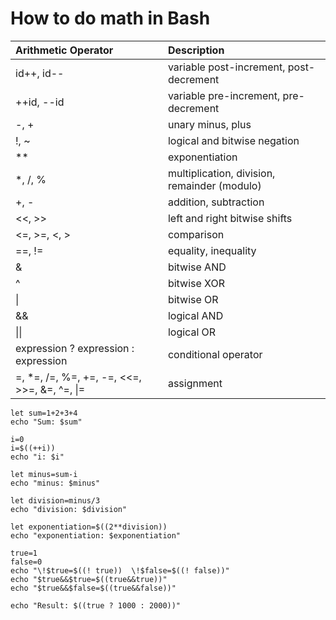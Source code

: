 # How to do math in Bash

| Arithmetic Operator | Description |
| :--- | :--- |
| id++, id-- | variable post-increment, post-decrement |
| ++id, --id | variable pre-increment, pre-decrement |
| -, + | unary minus, plus |
| !, ~ | logical and bitwise negation |
| \*\* | exponentiation |
| \*, /, % | multiplication, division, remainder \(modulo\) |
| +, - | addition, subtraction |
| &lt;&lt;, &gt;&gt; | left and right bitwise shifts |
| &lt;=, &gt;=, &lt;, &gt; | comparison |
| ==, != | equality, inequality |
| & | bitwise AND |
| ^ | bitwise XOR |
| \| | bitwise OR |
| && | logical AND |
| \|\| | logical OR |
| expression ? expression : expression | conditional operator |
| =, \*=, /=, %=, +=, -=, &lt;&lt;=, &gt;&gt;=, &=, ^=, \|= | assignment |

```text
let sum=1+2+3+4
echo "Sum: $sum"

i=0
i=$((++i))
echo "i: $i"

let minus=sum-i
echo "minus: $minus"

let division=minus/3
echo "division: $division"

let exponentiation=$((2**division))
echo "exponentiation: $exponentiation"

true=1
false=0
echo "\!$true=$((! true))  \!$false=$((! false))"
echo "$true&&$true=$((true&&true))"
echo "$true&&$false=$((true&&false))"

echo "Result: $((true ? 1000 : 2000))"

```

